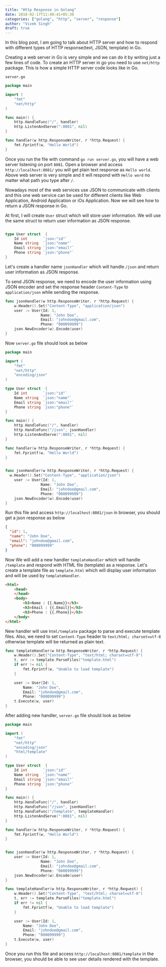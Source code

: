 ```yaml
---
title: "Http Response in Golang"
date: 2018-02-17T11:49:41+05:30
categories: ["golang", "http", "server", "response"]
author: "Vivek Singh"
draft: true
---
```


In this blog post, I am going to talk about HTTP server and how to respond with different types of HTTP response(text, JSON, template) in Go.

Creating a web server in Go is very simple and we can do it by writing just a few lines of code. To create an HTTP server in go you need to use `net/http` package. This is how a simple HTTP server code looks like in Go.

`server.go`
```go
package main

import (
	"fmt"
	"net/http"
)

func main() {
	http.HandleFunc("/", handler)
	http.ListenAndServe(":8081", nil)
}

func handler(w http.ResponseWriter, r *http.Request) {
	fmt.Fprintf(w, "Hello World")
}
```

Once you run the file with command `go run server.go`, you will have a web server listening on port `8081`. Open a browser and access `http://localhost:8081/` you will get plain text response as `Hello world`. Above web server is very simple and it will respond with `Hello word` no matter what path you type after `/`.

Nowadays most of the web services use JSON to communicate with clients and this one web service can be used for different clients like Web Application, Android Application or iOs Application. Now we will see how to return a JSON response in Go.

At first, I will create `User` struct which will store user information. We will use the same struct to return user information as JSON response.

```go

type User struct  {
	Id int       `json:"id"`
	Name string  `json:"name"`
	Email string `json:"email"`
	Phone string `json:"phone"`
}

```

Let's create a handler name `jsonHandler` which will handle `/json` and return user information as JSON response.

To send JSON response, we need to encode the user information using JSON encoder and set the response header `Content-Type` to `application/json` while sending the response.


```go
func jsonHandler(w http.ResponseWriter, r *http.Request) {
	w.Header().Set("Content-Type", "application/json")
	user := User{Id: 1,
				Name: "John Doe",
				Email: "johndoe@gmail.com",
				Phone: "000099999"}
	json.NewEncoder(w).Encode(user)
}
```

Now `server.go` file should look as below
```go
package main

import (
	"fmt"
	"net/http"
	"encoding/json"
)

type User struct  {
	Id int       `json:"id"`
	Name string  `json:"name"`
	Email string `json:"email"`
	Phone string `json:"phone"`
}

func main() {
	http.HandleFunc("/", handler)
	http.HandleFunc("/json", jsonHandler)
	http.ListenAndServe(":8081", nil)
}

func handler(w http.ResponseWriter, r *http.Request) {
	fmt.Fprintf(w, "Hello World")
}


func jsonHandler(w http.ResponseWriter, r *http.Request) {
  w.Header().Set("Content-Type", "application/json")
	user := User{Id: 1,
				Name: "John Doe",
				Email: "johndoe@gmail.com",
				Phone: "000099999"}
	json.NewEncoder(w).Encode(user)
}
```
Run this file and access `http://localhost:8081/json` in browser, you should get a json response as below

```json
{
  "id": 1,
  "name": "John Doe",
  "email": "johndoe@gmail.com",
  "phone": "000099999"
}
```

Now We will add a new handler `templateHandler` which will handle `/template` and respond with HTML file (template) as a response.
Let's create a template file as `template.html` which will display user information and will be used by `templateHandler`.

```html
<html>
    <head>
    </head>
    <body>
        <h3>Name : {{.Name}}</h3>
        <h3>Email : {{.Email}}</h3>
        <h3>Phone : {{.Phone}}</h3>
    </body>
</html>
```

New handler will use `html/template` package to parse and execute template files. Also, we need to set `Content-Type` header to `text/html; charset=utf-8` otherwise template will be returned as plain text.

```go
func templateHandler(w http.ResponseWriter, r *http.Request) {
	w.Header().Set("Content-Type", "text/html; charset=utf-8")
	t, err := template.ParseFiles("template.html")
	if err != nil {
		fmt.Fprintf(w, "Unable to load template")
	}

	user := User{Id: 1,
		Name: "John Doe",
		Email: "johndoe@gmail.com",
		Phone: "000099999"}
	t.Execute(w, user)
}
```

After adding new handler, `server.go` file should look as below

```go
package main

import (
	"fmt"
	"net/http"
	"encoding/json"
	"html/template"
)

type User struct  {
	Id int       `json:"id"`
	Name string	 `json:"name"`
	Email string `json:"email"`
	Phone string `json:"phone"`
}

func main() {
	http.HandleFunc("/", handler)
	http.HandleFunc("/json", jsonHandler)
	http.HandleFunc("/template", templateHandler)
	http.ListenAndServe(":8081", nil)
}

func handler(w http.ResponseWriter, r *http.Request) {
	fmt.Fprintf(w, "Hello World")
}


func jsonHandler(w http.ResponseWriter, r *http.Request) {
	user := User{Id: 1,
				Name: "John Doe",
				Email: "johndoe@gmail.com",
				Phone: "000099999"}
	json.NewEncoder(w).Encode(user)
}

func templateHandler(w http.ResponseWriter, r *http.Request) {
	w.Header().Set("Content-Type", "text/html; charset=utf-8")
	t, err := template.ParseFiles("template.html")
	if err != nil {
		fmt.Fprintf(w, "Unable to load template")
	}

	user := User{Id: 1,
		Name: "John Doe",
		Email: "johndoe@gmail.com",
		Phone: "000099999"}
	t.Execute(w, user)
}
```

Once you run this file and access `http://localhost:8081/template` in the browser, you should be able to see user details rendered with the template.

